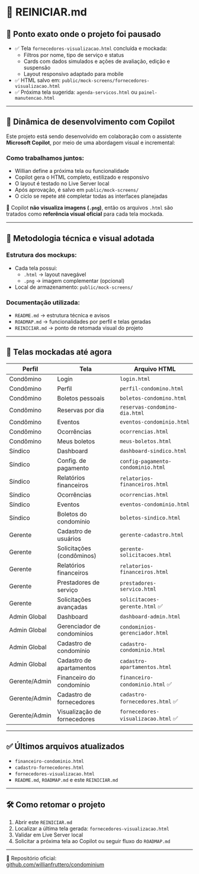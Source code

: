 # 🔁 REINICIAR.md

## 📍 Ponto exato onde o projeto foi pausado

- ✅ Tela `fornecedores-visualizacao.html` concluída e mockada:
  - Filtros por nome, tipo de serviço e status
  - Cards com dados simulados e ações de avaliação, edição e suspensão
  - Layout responsivo adaptado para mobile
- ✅ HTML salvo em: `public/mock-screens/fornecedores-visualizacao.html`
- ✅ Próxima tela sugerida: `agenda-servicos.html` ou `painel-manutencao.html`

---

## 🤝 Dinâmica de desenvolvimento com Copilot

Este projeto está sendo desenvolvido em colaboração com o assistente **Microsoft Copilot**, por meio de uma abordagem visual e incremental:

### Como trabalhamos juntos:

- Willian define a próxima tela ou funcionalidade
- Copilot gera o HTML completo, estilizado e responsivo
- O layout é testado no Live Server local
- Após aprovação, é salvo em `public/mock-screens/`
- O ciclo se repete até completar todas as interfaces planejadas

📎 Copilot **não visualiza imagens (`.png`)**, então os arquivos `.html` são tratados como **referência visual oficial** para cada tela mockada.

---

## 📐 Metodologia técnica e visual adotada

### Estrutura dos mockups:
- Cada tela possui:
  - `.html` → layout navegável
  - `.png` → imagem complementar (opcional)
- Local de armazenamento: `public/mock-screens/`

### Documentação utilizada:
- `README.md` → estrutura técnica e avisos
- `ROADMAP.md` → funcionalidades por perfil e telas geradas
- `REINICIAR.md` → ponto de retomada visual do projeto

---

## 📝 Telas mockadas até agora

| Perfil            | Tela                           | Arquivo HTML                       |
|-------------------|----------------------------------|------------------------------------|
| Condômino         | Login                          | `login.html`                       |
| Condômino         | Perfil                         | `perfil-condomino.html`            |
| Condômino         | Boletos pessoais               | `boletos-condomino.html`           |
| Condômino         | Reservas por dia               | `reservas-condomino-dia.html`      |
| Condômino         | Eventos                        | `eventos-condominio.html`          |
| Condômino         | Ocorrências                    | `ocorrencias.html`                 |
| Condômino         | Meus boletos                   | `meus-boletos.html`                |
| Síndico           | Dashboard                      | `dashboard-sindico.html`           |
| Síndico           | Config. de pagamento           | `config-pagamento-condominio.html` |
| Síndico           | Relatórios financeiros         | `relatorios-financeiros.html`      |
| Síndico           | Ocorrências                    | `ocorrencias.html`                 |
| Síndico           | Eventos                        | `eventos-condominio.html`          |
| Síndico           | Boletos do condomínio          | `boletos-sindico.html`             |
| Gerente           | Cadastro de usuários           | `gerente-cadastro.html`            |
| Gerente           | Solicitações (condôminos)      | `gerente-solicitacoes.html`        |
| Gerente           | Relatórios financeiros         | `relatorios-financeiros.html`      |
| Gerente           | Prestadores de serviço         | `prestadores-servico.html`         |
| Gerente           | Solicitações avançadas         | `solicitacoes-gerente.html` ✅      |
| Admin Global      | Dashboard                      | `dashboard-admin.html`             |
| Admin Global      | Gerenciador de condomínios     | `condominios-gerenciador.html`     |
| Admin Global      | Cadastro de condomínio         | `cadastro-condominio.html`         |
| Admin Global      | Cadastro de apartamentos       | `cadastro-apartamentos.html`       |
| Gerente/Admin     | Financeiro do condomínio       | `financeiro-condominio.html` ✅     |
| Gerente/Admin     | Cadastro de fornecedores       | `cadastro-fornecedores.html` ✅     |
| Gerente/Admin     | Visualização de fornecedores   | `fornecedores-visualizacao.html` ✅ |

---

## ✅ Últimos arquivos atualizados

- `financeiro-condominio.html`
- `cadastro-fornecedores.html`
- `fornecedores-visualizacao.html`
- `README.md`, `ROADMAP.md` e este `REINICIAR.md`

---

## 🛠️ Como retomar o projeto

1. Abrir este `REINICIAR.md`
2. Localizar a última tela gerada: `fornecedores-visualizacao.html`
3. Validar em Live Server local
4. Solicitar a próxima tela ao Copilot ou seguir fluxo do `ROADMAP.md`

---

📎 Repositório oficial:  
[github.com/willianfruttero/condominium](https://github.com/willianfruttero/condominium)
